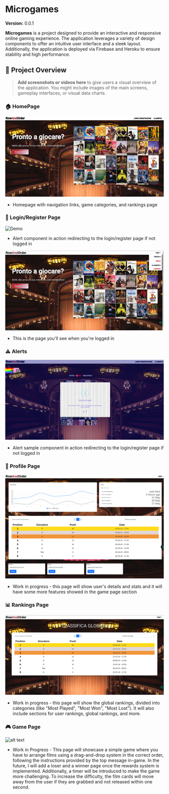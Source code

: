 # Microgames

**Version:** 0.0.1

**Microgames** is a project designed to provide an interactive and responsive online gaming experience. The application leverages a variety of design components to offer an intuitive user interface and a sleek layout. Additionally, the application is deployed via Firebase and Heroku to ensure stability and high performance.

## 📸 Project Overview

> **Add screenshots or videos here** to give users a visual overview of the application. You might include images of the main screens, gameplay interfaces, or visual data charts.

### 🏠 HomePage 
![alt text](homePage.png)
  - Homepage with navigation links, game categories, and rankings page

### 🔑 Login/Register Page
![Demo](loginPage.gif)
  - Alert component in action redirecting to the login/register page if not logged in

![alt text](loggedPage.png)
  - This is the page you'll see when you're logged in

### ⚠️ Alerts
![alt text](alerts.png)
  - Alert sample component in action redirecting to the login/register page if not logged in

### 👤 Profile Page
![alt text](profilePage.png)
  - Work in progress - this page will show user's details and stats and it will have some more features showed in the game page section

### 📊 Rankings Page
![alt text](rankingsPage.png)
  - Work in progress - this page will show the global rankings, divided into categories (like "Most Played", "Most Won", "Most Lost"). It will also include sections for user rankings, global rankings, and more.

### 🎮 Game Page
![alt text](gamePage.gif)
  - Work in Progress - This page will showcase a simple game where you have to arrange films using a drag-and-drop system in the correct order, following the instructions provided by the top message in-game.
    In the future, I will add a loser and a winner page once the rewards system is implemented. Additionally, a timer will be introduced to make the game more challenging. To increase the difficulty, the film cards will move away from the user if they are grabbed and not released within one second.
